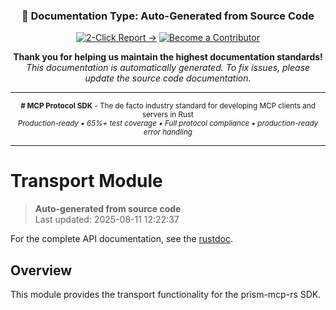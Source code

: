 <!-- 
═══════════════════════════════════════════════════════════════
🤖 AUTO-GENERATED DOCUMENTATION
═══════════════════════════════════════════════════════════════
Type: API Reference (Auto-Generated)
Source: Rust source code
Generated: 2025-08-11 12:22:37 UTC
Generator: scripts/generate-docs.sh
Hash: 52673f00
Repository: https://github.com/prismworks-ai/mcp-protocol-sdk
═══════════════════════════════════════════════════════════════
-->

<div align="center">

### 🤖 Documentation Type: **Auto-Generated from Source Code**

[![2-Click Report →](https://img.shields.io/badge/2--Click%20Report%20→-orange?style=for-the-badge)](https://github.com/prismworks-ai/mcp-protocol-sdk/issues/new?title=%23%23+Documentation+Issue%3A+transport.md&labels=documentation%2Cauto-generated&body=%3C%21--+Thank+you+for+helping+us+improve%21+Your+report+helps+maintain+our+high+documentation+standards.+--%3E%0A%0A%23%23%23+%F0%9F%93%8D+Document+Details%0A-+%2A%2AFile%3A%2A%2A+%60docs%2Fapi%2Ftransport.md%60%0A-+%2A%2AType%3A%2A%2A+Auto-Generated%0A-+%2A%2AURL%3A%2A%2A+%5Bdocs%2Fapi%2Ftransport.md%5D%28https%3A%2F%2Fgithub.com%2Fprismworks-ai%2Fmcp-protocol-sdk%2Fblob%2Fmain%2Fdocs%2Fapi%2Ftransport.md%29%0A%0A%23%23%23+Bug%3A+Issue+Description%0A%3C%21--+Please+describe+what%27s+wrong+with+the+documentation+%28required%29+--%3E%0A%0A%0A%0A%23%23%23+Note%3A+Suggested+Fix+%28Optional%29%0A%3C%21--+If+you+know+how+to+fix+it%2C+please+share%21+--%3E%0A%0A%0A%0A---%0A%2AThank+you+for+helping+us+maintain+the+highest+documentation+standards%21+Thanks%2A%0A%2AThis+issue+was+created+using+the+2-click+reporting+system%2A)
[![Become a Contributor](https://img.shields.io/badge/Become%20a%20Contributor-blue?style=for-the-badge)](https://github.com/prismworks-ai/mcp-protocol-sdk/blob/main/CONTRIBUTING.md)

**Thank you for helping us maintain the highest documentation standards!**  
*This documentation is automatically generated. To fix issues, please update the source code documentation.*

</div>

---

<div align="center">
<sub>

**# MCP Protocol SDK** - The de facto industry standard for developing MCP clients and servers in Rust  
*Production-ready • 65%+ test coverage • Full protocol compliance • production-ready error handling*

</sub>
</div>

---

# Transport Module

> **Auto-generated from source code**  
> Last updated: 2025-08-11 12:22:37

For the complete API documentation, see the [rustdoc](../../target/doc/prism_mcp_rs/transport/index.html).

## Overview

This module provides the transport functionality for the prism-mcp-rs SDK.

